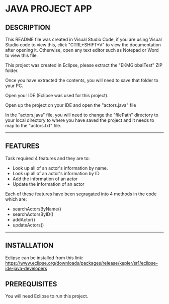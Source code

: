 # JAVA PROJECT APP

## DESCRIPTION

This README file was created in Visual Studio Code, if you are using Visual Studio code to view this, click "CTRL+SHIFT+V"
to view the documentation after opening it. Otherwise, open any text editor such as Notepad or Word to view this file.

This project was created in Eclipse, please extract the "EKMGlobalTest" ZIP folder.

Once you have extracted the contents, you will need to save that folder to your PC.

Open your IDE (Eclipse was used for this project).

Open up the project on your IDE and open the "actors.java" file

In the "actors.java" file, you will need to change the "filePath" directory to your local directory to where you have saved the project
and it needs to map to the "actors.txt" file.


***

## FEATURES
Task required 4 features and they are to:
- Look up all of an actor's information by name. 
- Look up all of an actor's information by ID
- Add the information of an actor 
- Update the information of an actor

Each of these features have been segragated into 4 methods in the code which are:
- searchActorsByName()
- searchActorsByID()
- addActor()
- updateActors()


***

## INSTALLATION
Eclipse can be installed from this link: https://www.eclipse.org/downloads/packages/release/kepler/sr1/eclipse-ide-java-developers

## PREREQUISITES
You will need Eclipse to run this project.
